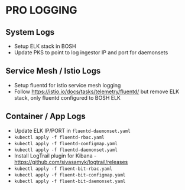 # PRO LOGGING

## System Logs
- Setup ELK stack in BOSH
- Update PKS to point to log ingestor IP and port for daemonsets

## Service Mesh / Istio Logs
- Setup fluentd for istio service mesh logging
- Follow https://istio.io/docs/tasks/telemetry/fluentd/ but remove ELK stack, only fluentd configured to BOSH ELK

## Container / App Logs
- Update ELK IP/PORT in `fluentd-daemonset.yaml`
- `kubectl apply -f fluentd-rbac.yaml`
- `kubectl apply -f fluentd-configmap.yaml`
- `kubectl apply -f fluentd-daemonset.yaml`
- Install LogTrail plugin for Kibana - https://github.com/sivasamyk/logtrail/releases
- `kubectl apply -f fluent-bit-rbac.yaml`
- `kubectl apply -f fluent-bit-configmap.yaml`
- `kubectl apply -f fluent-bit-daemonset.yaml`
